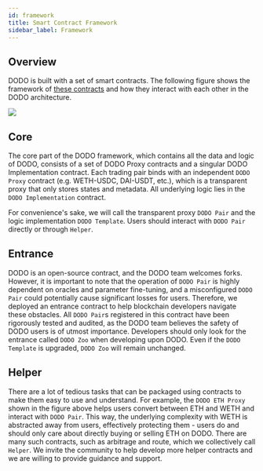 ```yaml
---
id: framework
title: Smart Contract Framework
sidebar_label: Framework
---
```


## Overview

DODO is built with a set of smart contracts. The following figure shows the framework of [these contracts](https://github.com/DODOEX/dodo-smart-contract) and how they interact with each other in the DODO architecture.

![](https://dodoex.github.io/docs/img/dodo_framework.jpeg)

## Core

The core part of the DODO framework, which contains all the data and logic of DODO, consists of a set of DODO Proxy contracts and a singular DODO Implementation contract. Each trading pair binds with an independent `DODO Proxy` contract (e.g. WETH-USDC, DAI-USDT, etc.), which is a transparent proxy that only stores states and metadata. All underlying logic lies in the `DODO Implementation` contract.

For convenience's sake, we will call the transparent proxy `DODO Pair` and the logic implementation `DODO Template`. Users should interact with `DODO Pair` directly or through `Helper`.

## Entrance

DODO is an open-source contract, and the DODO team welcomes forks. However, it is important to note that the operation of `DODO Pair` is highly dependent on oracles and parameter fine-tuning, and a misconfigured `DODO Pair` could potentially cause significant losses for users. Therefore, we deployed an entrance contract to help blockchain developers navigate these obstacles. All `DODO Pair`s registered in this contract have been rigorously tested and audited, as the DODO team believes the safety of DODO users is of utmost importance. Developers should only look for the entrance called `DODO Zoo` when developing upon DODO. Even if the `DODO Template` is upgraded, `DODO Zoo` will remain unchanged. 

## Helper

There are a lot of tedious tasks that can be packaged using contracts to make them easy to use and understand. For example, the `DODO ETH Proxy` shown in the figure above helps users convert between ETH and WETH and interact with `DODO Pair`. This way, the underlying complexity with WETH is abstracted away from users, effectively protecting them - users do and should only care about directly buying or selling ETH on DODO. There are many such contracts, such as arbitrage and route, which we collectively call `Helper`. We invite the community to help develop more helper contracts and we are willing to provide guidance and support.

